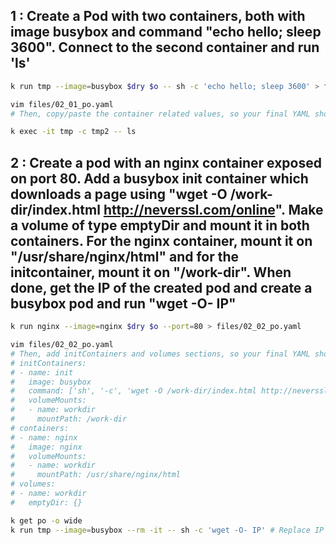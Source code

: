 ## 1 : Create a Pod with two containers, both with image busybox and command "echo hello; sleep 3600". Connect to the second container and run 'ls'

```bash
k run tmp --image=busybox $dry $o -- sh -c 'echo hello; sleep 3600' > files/02_01_po.yaml

vim files/02_01_po.yaml
# Then, copy/paste the container related values, so your final YAML should contain the following two containers (make sure those containers have a different name):

k exec -it tmp -c tmp2 -- ls
```

## 2 : Create a pod with an nginx container exposed on port 80. Add a busybox init container which downloads a page using "wget -O /work-dir/index.html http://neverssl.com/online". Make a volume of type emptyDir and mount it in both containers. For the nginx container, mount it on "/usr/share/nginx/html" and for the initcontainer, mount it on "/work-dir". When done, get the IP of the created pod and create a busybox pod and run "wget -O- IP"

```bash
k run nginx --image=nginx $dry $o --port=80 > files/02_02_po.yaml

vim files/02_02_po.yaml
# Then, add initContainers and volumes sections, so your final YAML should contain the following:
# initContainers:
# - name: init
#   image: busybox
#   command: ['sh', '-c', 'wget -O /work-dir/index.html http://neverssl.com/online']
#   volumeMounts:
#   - name: workdir
#     mountPath: /work-dir
# containers:
# - name: nginx
#   image: nginx
#   volumeMounts:
#   - name: workdir
#     mountPath: /usr/share/nginx/html
# volumes:
# - name: workdir
#   emptyDir: {}

k get po -o wide
k run tmp --image=busybox --rm -it -- sh -c 'wget -O- IP' # Replace IP with the IP of the nginx pod
```
